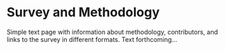 # Survey and Methodology

Simple text page with information about methodology, contributors, and links to the survey in different formats. Text forthcoming...
